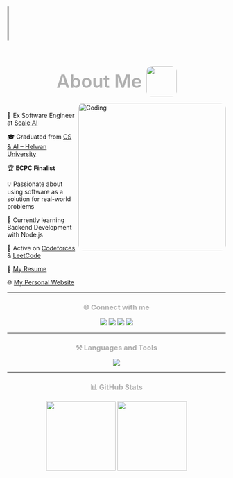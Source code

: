<h1 align="center" style="font-size: 65px; color: #b0b0b0; font-weight: 400; overflow: hidden; white-space: nowrap; border-right: 4px solid #b0b0b0; width: 0; animation: typing 3s steps(25, end) forwards, blink 0.7s step-end infinite; text-align:center;">Hi... I'm Ahmad Elemam 👨‍💻</h1>


<h2 align="center" style="color: #b0b0b0; font-size: 42px; font-weight: 600; display: flex; align-items: center; justify-content: center; gap: 10px; flex-direction: row-reverse;">
  <img src="https://camo.githubusercontent.com/e6733dc875a6a93407349aeb14b502a16750420d342e92c7d3f1f287fa4a828e/68747470733a2f2f692e70696e696d672e636f6d2f6f726967696e616c732f33662f37652f34652f33663765346566663763393665396665346238623462316666336637626462352e676966" width="70" style="vertical-align: middle; border-radius: 12px;"/>
  About Me
</h2>

<p>
  <img align="right" alt="Coding" width="340" src="https://media4.giphy.com/media/v1.Y2lkPTc5MGI3NjExeXBrOG5hMnBxNnNqdGRseWthcGp6enNxNmJ1N2dnanc0dWliODV0diZlcD12MV9pbnRlcm5hbF9naWZfYnlfaWQmY3Q9Zw/IpeYSEZshTefe/giphy.gif" style="margin-top:-20px; border-radius: 12px;"/>
</p>

💼 Ex Software Engineer at [Scale AI](https://scale.com/)  

🎓 Graduated from [CS & AI – Helwan University](https://www.helwan.edu.eg/)  

🏆 **ECPC Finalist**  

💡 Passionate about using software as a solution for real-world problems  

🌱 Currently learning Backend Development with Node.js  

📘 Active on [Codeforces](https://codeforces.com/profile/TENJEN) & [LeetCode](https://leetcode.com/tenjen)  

📝 [My Resume](./Ahmad_Full_Stack.pdf)  

🌐 [My Personal Website](https://protoflio-liart.vercel.app/)  

---

<h3 align="center" style="color: #b0b0b0;">🌐 Connect with me</h3>

<p align="center" style="margin-top: 15px;">
  <a href="https://twitter.com/rmdn7_7" target="blank"><img src="https://img.shields.io/badge/Twitter-1DA1F2?style=for-the-badge&logo=twitter&logoColor=white"/></a>
  <a href="https://linkedin.com/in/ahmad-elemam-dev" target="blank"><img src="https://img.shields.io/badge/LinkedIn-0077B5?style=for-the-badge&logo=linkedin&logoColor=white"/></a>
  <a href="https://codeforces.com/profile/TENJEN" target="blank"><img src="https://img.shields.io/badge/Codeforces-445f9d?style=for-the-badge&logo=codeforces&logoColor=white"/></a>
  <a href="https://www.leetcode.com/tenjen" target="blank"><img src="https://img.shields.io/badge/LeetCode-F89F1B?style=for-the-badge&logo=leetcode&logoColor=white"/></a>
</p>

---

<h3 align="center" style="color: #b0b0b0;">⚒️ Languages and Tools</h3>

<p align="center"> 
  <img src="https://skillicons.dev/icons?i=react,tailwind,ts,html,css,bootstrap,nodejs,express,mongodb,mysql,java,cpp,c,linux,docker,graphql,git" />
</p>

---

<h3 align="center" style="color: #b0b0b0;">📊 GitHub Stats</h3>

<p align="center">
  <img src="https://github-readme-stats.vercel.app/api?username=ahmadramadan74&show_icons=true&theme=tokyonight" height="160"/>
  <img src="https://github-readme-stats.vercel.app/api/top-langs?username=ahmadramadan74&show_icons=true&locale=en&layout=compact&theme=tokyonight" height="160"/>
</p>

